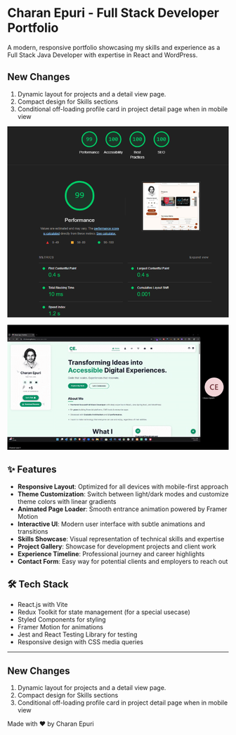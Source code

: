 # Charan Epuri - Full Stack Developer Portfolio

A modern, responsive portfolio showcasing my skills and experience as a Full Stack Java Developer with expertise in React and WordPress.


## New Changes

1. Dynamic layout for projects and a detail view page.
2. Compact design for Skills sections
3. Conditional off-loading profile card in project detail page when in mobile view

![v1.1.0](https://github.com/245charan/charan-epuri.dev/blob/main/src/assets/lighthouse%20report/Lighthouse%20Report%20v1.1.0.png)


![Version 1 Demo](https://github.com/245charan/charan-epuri.dev/blob/main/src/assets/video/Portfolio%20Charan%20Epuri1-v1.gif)

## ✨ Features

- **Responsive Layout**: Optimized for all devices with mobile-first approach
- **Theme Customization**: Switch between light/dark modes and customize theme colors with linear gradients
- **Animated Page Loader**: Smooth entrance animation powered by Framer Motion
- **Interactive UI**: Modern user interface with subtle animations and transitions
- **Skills Showcase**: Visual representation of technical skills and expertise
- **Project Gallery**: Showcase for development projects and client work
- **Experience Timeline**: Professional journey and career highlights
- **Contact Form**: Easy way for potential clients and employers to reach out

## 🛠️ Tech Stack

- React.js with Vite
- Redux Toolkit for state management (for a special usecase)
- Styled Components for styling
- Framer Motion for animations
- Jest and React Testing Library for testing
- Responsive design with CSS media queries


---


## New Changes

1. Dynamic layout for projects and a detail view page.
2. Compact design for Skills sections
3. Conditional off-loading profile card in project detail page when in mobile view


Made with ❤️ by Charan Epuri
